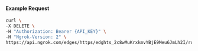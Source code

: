 <!-- Code generated for API Clients. DO NOT EDIT. -->

#### Example Request

```bash
curl \
-X DELETE \
-H "Authorization: Bearer {API_KEY}" \
-H "Ngrok-Version: 2" \
https://api.ngrok.com/edges/https/edghts_2c8wMuKrxkmvYBjE9Meu6JmLh2I/routes/edghtsrt_2c8wMx87n474r7Cl1O9tui2Ema6/compression
```
